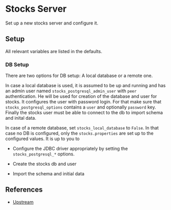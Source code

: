 # Stocks Server

Set up a new stocks server and configure it.

## Setup

All relevant variables are listed in the defaults.

### DB Setup

There are two options for DB setup: A local database or a remote one.

In case a local database is used, it is assumed to be up and running and has an
admin user named `stocks_postgresql_admin_user` with `peer` authentication. He
will be used for creation of the database and user for stocks. It configures the
user with password login. For that make sure that `stocks_postgresql_options`
contains a `user` and optionally `password` key. Finally the stocks user must be
able to connect to the db to import schema and inital data.

In case of a remote database, set `stocks_local_database` to `False`. In that
case no DB is configured, only the `stocks.properties` are set up to the
configured values. It is up to you to

* Configure the JDBC driver appropriately by setting the `stocks_postgresql_*`
  options.

* Create the stocks db and user

* Import the schema and initial data

## References

* [Upstream](https://gitlab.com/veenj/stocks)
